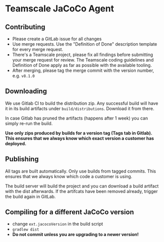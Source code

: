 # Teamscale JaCoCo Agent

## Contributing

- Please create a GitLab issue for all changes
- Use merge requests. Use the "Definition of Done" description template for every merge request.
- There's a Teamscale project, please fix all findings before submitting your
  merge request for review. The Teamscale coding guidelines and Definition of Done
  apply as far as possible with the available tooling.
- After merging, please tag the merge commit with the version number, e.g. `v8.1.0`

## Downloading

We use Gitlab CI to build the distribution zip. Any successful build will have it in its
build artifacts under `build/distributions`. Download it from there.

In case Gitlab has pruned the artifacts (happens after 1 week) you can simply re-run the
build.

__Use only zips produced by builds for a version tag (Tags tab in Gitlab). This ensures
that we always know which exact version a customer has deployed.__

## Publishing

All tags are built automatically. Only use builds from tagged commits. This ensures that
we always know which code a customer is using.

The build server will build the project and you can download a build artifact with the dist afterwards.
If the artifcats have been removed already, trigger the build again in GitLab.

## Compiling for a different JaCoCo version

- change `ext.jacocoVersion` in the build script
- `gradlew dist`
- **Do not commit unless you are upgrading to a newer version!**
